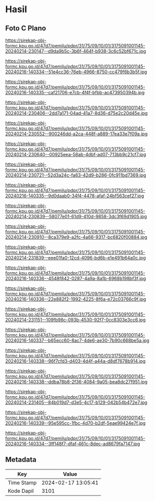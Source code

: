 # Hasil

## Foto C Plano

https://sirekap-obj-formc.kpu.go.id/47d7/pemilu/pdpr/31/75/09/10/01/3175091001145-20240214-230147--d9da9b5c-3b6f-464f-b938-3c6c52bf671c.jpg

https://sirekap-obj-formc.kpu.go.id/47d7/pemilu/pdpr/31/75/09/10/01/3175091001145-20240216-140334--51e4cc36-76eb-4966-8750-cc479f6b3b5f.jpg

https://sirekap-obj-formc.kpu.go.id/47d7/pemilu/pdpr/31/75/09/10/01/3175091001145-20240216-140335--caf21706-e7cb-4f4f-bfbb-ac473950394b.jpg

https://sirekap-obj-formc.kpu.go.id/47d7/pemilu/pdpr/31/75/09/10/01/3175091001145-20240214-230406--2dd7a171-04ad-41a7-8d36-d75e2c20d45e.jpg

https://sirekap-obj-formc.kpu.go.id/47d7/pemilu/pdpr/31/75/09/10/01/3175091001145-20240214-230552--900246dd-a2ca-448f-a889-17ea33e7f09a.jpg

https://sirekap-obj-formc.kpu.go.id/47d7/pemilu/pdpr/31/75/09/10/01/3175091001145-20240214-230640--00925eea-58ab-4dbf-ad07-713bb9c21cf7.jpg

https://sirekap-obj-formc.kpu.go.id/47d7/pemilu/pdpr/31/75/09/10/01/3175091001145-20240214-230721--52d3a24c-fa63-42d9-b286-0fc911bd7369.jpg

https://sirekap-obj-formc.kpu.go.id/47d7/pemilu/pdpr/31/75/09/10/01/3175091001145-20240216-140335--9d0daab0-34f4-4478-afaf-24bf563cef27.jpg

https://sirekap-obj-formc.kpu.go.id/47d7/pemilu/pdpr/31/75/09/10/01/3175091001145-20240214-230839--58077e01-61d9-410d-9858-3dc3f69d1905.jpg

https://sirekap-obj-formc.kpu.go.id/47d7/pemilu/pdpr/31/75/09/10/01/3175091001145-20240214-230910--8ca379e9-a2fc-4a66-9317-bc6820f00884.jpg

https://sirekap-obj-formc.kpu.go.id/47d7/pemilu/pdpr/31/75/09/10/01/3175091001145-20240214-231839--eee01fa0-12cd-4096-bd6b-e1e491b64a0c.jpg

https://sirekap-obj-formc.kpu.go.id/47d7/pemilu/pdpr/31/75/09/10/01/3175091001145-20240216-140336--4548f842-0287-4a9a-8a1b-6968b198bf3f.jpg

https://sirekap-obj-formc.kpu.go.id/47d7/pemilu/pdpr/31/75/09/10/01/3175091001145-20240216-140336--22e882f2-1992-4225-8f6a-e72c03766c9f.jpg

https://sirekap-obj-formc.kpu.go.id/47d7/pemilu/pdpr/31/75/09/10/01/3175091001145-20240214-231151--109fb98c-093b-4530-92f7-0cc8303e3cc6.jpg

https://sirekap-obj-formc.kpu.go.id/47d7/pemilu/pdpr/31/75/09/10/01/3175091001145-20240216-140337--b65ecc60-8ac7-4de6-ae30-7b90c668be5a.jpg

https://sirekap-obj-formc.kpu.go.id/47d7/pemilu/pdpr/31/75/09/10/01/3175091001145-20240216-140338--96f7cfd3-d403-4d4f-a44a-d8df7678b914.jpg

https://sirekap-obj-formc.kpu.go.id/47d7/pemilu/pdpr/31/75/09/10/01/3175091001145-20240216-140338--ddba78b8-2f36-4084-9a05-bea8dc27f951.jpg

https://sirekap-obj-formc.kpu.go.id/47d7/pemilu/pdpr/31/75/09/10/01/3175091001145-20240214-231405--84b019d7-d3e5-4c17-b129-042b54b472e7.jpg

https://sirekap-obj-formc.kpu.go.id/47d7/pemilu/pdpr/31/75/09/10/01/3175091001145-20240216-140339--95e595cc-1fbc-4d70-b2df-5eae99424e7f.jpg

https://sirekap-obj-formc.kpu.go.id/47d7/pemilu/pdpr/31/75/09/10/01/3175091001145-20240216-140334--3ff148f7-dfaf-461c-8dec-ad8679fa7147.jpg


## Metadata

| Key        | Value               |
| ---------- | ------------------- |
| Time Stamp | 2024-02-17 13:05:41 |
| Kode Dapil | 3101                |



